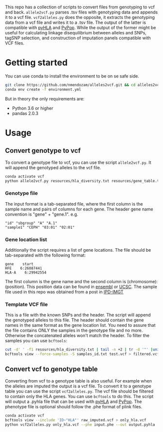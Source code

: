 This repo has a collection of scripts to convert files from genotyping to vcf and back. `allele2vcf.py` parses .tsv files with genotyping data and appends it to a vcf file. `vcf2alleles.py` does the opposite, it extracts the genotyping data from a vcf file and writes it to a .tsv file. The output of the latter is compatible with [pyHLA](https://github.com/felixfan/PyHLA) and [PyPop](http://pypop.org/index.html). While the output of the former might be useful for calculating linkage disequilibrium between alleles and SNPs, tagSNP selection, and construction of imputation panels compatible with VCF files.

# Getting started

You can use conda to install the environment to be on se safe side.

```bash
git clone https://github.com/nmendozam/alleles2vcf.git && cd alleles2vcf
conda env create -f environment.yml
```

But in theory the only requirements are:

- Python 3.6 or higher
- pandas 2.0.3

# Usage

## Convert genotype to vcf

To convert a genotype file to vcf, you can use the script `allele2vcf.py`. It will append the genotyped alleles to the vcf file.

```bash
conda activate vcf
python allele2vcf.py resources/hla_diversity.txt resources/gene_table.tsv resources/template.vcf
```

### Genotype file

The input format is a tab-separated file, where the first column is the sample name and pairs of columns for each gene. The header gene name convention is "gene" + "gene.1". e.g.

```
"id" "sbgroup" "A" "A.1"
"sample1" "CEPH" "03:01" "02:01"
```

### Gene location list

Additionally the script requires a list of gene locations. The file should be tab-separated with the following format:

```
gene    start
HFE    6:26087441
HLA-A    6:29942554
```

The first column is the gene name and the second column is (chromosome):(position). This position data can be found in [ensembl](https://www.ensembl.org/index.html) or [UCSC](https://genome.ucsc.edu/). The sample file used in this repo was obtained from a post in [IPD-IMGT](https://www.ebi.ac.uk/ipd/imgt/hla/help/genomics.html)

### Template VCF file

This is a file with the known SNPs and the header. The script will append the genotyped alleles to this file. The header should contain the gene names in the same format as the gene location list. You need to assure that the file contains ONLY the samples in the genotype file and no more. Otherwise the concatenated alleles won't match the header. To filter the samples you can use `bcftools`:

```bash
cut -d' ' -f1 resources/hla_diversity.txt | tail -n +2 | tr -d '"' |uniq > samples_id.txt
bcftools view --force-samples -S samples_id.txt test.vcf > filtered.vcf
```

## Convert vcf to genotype table

Converting from vcf to a genotype table is also useful. For example when the alleles are imputed the output is a vcf file. To convert it to a genotype table you can use the script `vcf2alleles.py`. The vcf file should be filtered to contain only the HLA genes. You can use `bcftools` to do this. The script will output a .pyhla file that can be used with [pyHLA](https://github.com/felixfan/PyHLA) and [PyPop](http://pypop.org/index.html). The phenotype file is optional should follow the .phe format of plink files.

```bash
conda activate vcf
bcftools view --include 'ID~"HLA"' raw_imputed.vcf > only_hla.vcf
python vcf2alleles.py only_hla.vcf --phe input.phe --out output.pyhla
```
